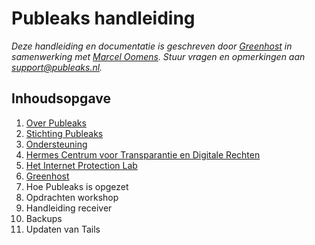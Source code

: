 Publeaks handleiding
=============

*Deze handleiding en documentatie is geschreven door [Greenhost](https://www.greenhost.nl) in samenwerking met [Marcel Oomens](https://www.github.com/marceloomens). Stuur vragen en opmerkingen aan support@publeaks.nl.*

Inhoudsopgave
-------------

1. [Over Publeaks](chapter-1.md)
  1. [Stichting Publeaks](./chapter-1.md#stichting-publeaks)
  2. [Ondersteuning](./chapter-1.md#ondersteuning)
  3. [Hermes Centrum voor Transparantie en Digitale Rechten](./chapter-1.md#hermes-centrum-voor-transparantie-en-digitale-rechten)
  4. [Het Internet Protection Lab](./chapter-1.md#internet-protection-lab)
  5. [Greenhost](./chapter-1.md#greenhost)
2. Hoe Publeaks is opgezet
3. Opdrachten workshop
4. Handleiding receiver
5. Backups
6. Updaten van Tails
